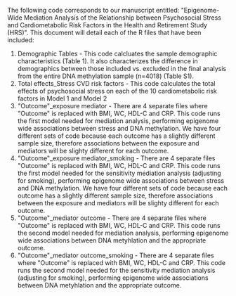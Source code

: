 The following code corresponds to our manuscript entitled: "Epigenome-Wide Mediation Analysis of the Relationship between Psychosocial Stress and Cardiometabolic Risk Factors in the Health and Retirement Study (HRS)". 
This document will detail each of the R files that have been included: 
1) Demographic Tables - This code calcluates the sample demographic characteristics (Table 1). It also characterizes the difference in demographics between those included vs. excluded in the final analysis from the entire DNA methylation sample (n=4018) (Table S1). 
2) Total effects_Stress CVD risk factors - This code calculates the total effects of psychosocial stress on each of the 10 cardiometabolic risk factors in Model 1 and Model 2
3) "Outcome"_exposure mediator - There are 4 separate files where "Outcome" is replaced with BMI, WC, HDL-C and CRP. This code runs the first model needed for mediation analysis, performing epigenome wide associations between stress and DNA methylation. We have four different sets of code because each outcome has a slightly different sample size, therefore associations between the exposure and mediators will be slighty different for each outcome.  
4) "Outcome"_exposure mediator_smoking - There are 4 separate files "Outcome" is replaced with BMI, WC, HDL-C and CRP. This code runs the first model needed for the sensitivity mediation analysis (adjusting for smoking), performing epigenome wide associations between stress and DNA methylation. We have four different sets of code because each outcome has a slightly different sample size, therefore associations between the exposure and mediators will be slighty different for each outcome.  
5) "Outcome"_mediator outcome - There are 4 separate files where "Outcome" is replaced with BMI, WC, HDL-C and CRP. This code runs the second model needed for mediation analysis, performing epigenome wide associations between DNA metyhlation and the appropriate outcome. 
6) "Outcome"_mediator outcome_smoking - There are 4 separate files where "Outcome" is replaced with BMI, WC, HDL-C and CRP. This code runs the second model needed for the sensitivity mediation analysis (adjusting for smoking), performing epigenome wide associations between DNA metyhlation and the appropriate outcome. 
